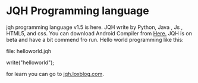 # JQH Programming language
jqh programming language v1.5 is here. JQH write by Python, Java , Js , HTML5, and css. You can download Android Compiler from <a href="http://www.jqh.loxblog.com/page/download-compiler-android">Here.</a>
JQH is on beta and have a bit commend fro run.
Hello world programming like this:


file: helloworld.jqh


write("helloworld");



for learn you can go to <a href="http://www.jqh.loxblog.com">jqh.loxblog.com</a>.
